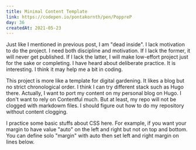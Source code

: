 ```yaml
---
title: Minimal Content Template
link: https://codepen.io/pontakornth/pen/PoppreP
day: 36
createdAt: 2021-05-23
---
```

Just like I mentioned in previous post, I am "dead inside". I lack motivation to do the project. I need
both discipline and motivation. If I lack the former, it will never get published. If I lack the latter,
I will make low-effort project just for the sake or completing. I have heard about deliberate practice.
It is interesting. I think it may help me a bit in coding.<!--more-->


This project is more like a template for digital gardening. It likes a blog but no strict chronological 
order. I think I can try different stack such as Hugo there. Actually, I want to port my content on my 
personal blog on Hugo. I don't want to rely on Contentful much. But at least, my repo will not be clogged
with markdowm files. I should figure out how to do my repository without content clogging.


I practice some basic stuffs about CSS here. For example, if you want your margin to have value "auto" on
the left and right but not on top and bottom. You can define solo "margin" with auto then set left and 
right margin on lines below.